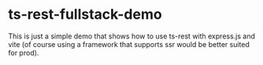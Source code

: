 # ts-rest-fullstack-demo

This is just a simple demo that shows how to use ts-rest with express.js and vite (of course using a framework that supports ssr would be better suited for prod).
